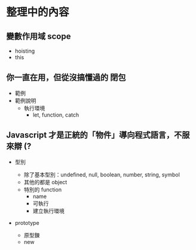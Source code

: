 # 整理中的內容

## 變數作用域 scope
 - hoisting
 - this 
 
## 你一直在用，但從沒搞懂過的 閉包
  - 範例
  - 範例說明
    - 執行環境
      - let, function, catch

## Javascript 才是正統的「物件」導向程式語言，不服來辯 (?
  - 型別
    - 除了基本型別：undefined, null, boolean, number, string, symbol
    - 其他的都是 object
    - 特別的 function
      - name
      - 可執行
      - 建立執行環境
      
  - prototype
    - 原型鍊
    - new 
